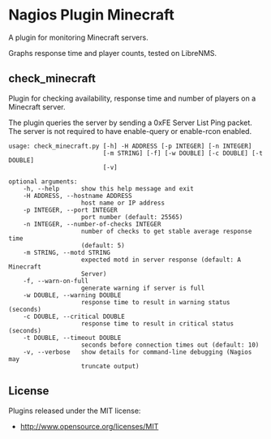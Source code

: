 # Nagios Plugin Minecraft

A plugin for monitoring Minecraft servers. 

Graphs response time and player counts, tested on LibreNMS.

## check_minecraft

Plugin for checking availability, response time and number of players on a Minecraft server.

The plugin queries the server by sending a 0xFE Server List Ping packet. The server is not required to have enable-query or enable-rcon enabled.

    usage: check_minecraft.py [-h] -H ADDRESS [-p INTEGER] [-n INTEGER]
                              [-m STRING] [-f] [-w DOUBLE] [-c DOUBLE] [-t DOUBLE]
                              [-v]
    
    optional arguments:
        -h, --help      show this help message and exit
        -H ADDRESS, --hostname ADDRESS
                        host name or IP address
        -p INTEGER, --port INTEGER
                        port number (default: 25565)
        -n INTEGER, --number-of-checks INTEGER
                        number of checks to get stable average response time
                        (default: 5)
        -m STRING, --motd STRING
                        expected motd in server response (default: A Minecraft
                        Server)
        -f, --warn-on-full
                        generate warning if server is full
        -w DOUBLE, --warning DOUBLE
                        response time to result in warning status (seconds)
        -c DOUBLE, --critical DOUBLE
                        response time to result in critical status (seconds)
        -t DOUBLE, --timeout DOUBLE
                        seconds before connection times out (default: 10)
        -v, --verbose   show details for command-line debugging (Nagios may
                        truncate output)

## License

Plugins released under the MIT license:

* http://www.opensource.org/licenses/MIT
